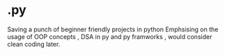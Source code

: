 # .py
Saving a punch of beginner friendly projects in python 
Emphsising on the  usage of OOP concepts , DSA in py and py framworks , would consider clean coding later.
